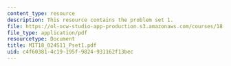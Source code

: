 ```yaml
---
content_type: resource
description: This resource contains the problem set 1.
file: https://ol-ocw-studio-app-production.s3.amazonaws.com/courses/18-024-multivariable-calculus-with-theory-spring-2011/c4f603814c19195f9824931162f13bec_MIT18_024S11_Pset1.pdf
file_type: application/pdf
resourcetype: Document
title: MIT18_024S11_Pset1.pdf
uid: c4f60381-4c19-195f-9824-931162f13bec
---
```

